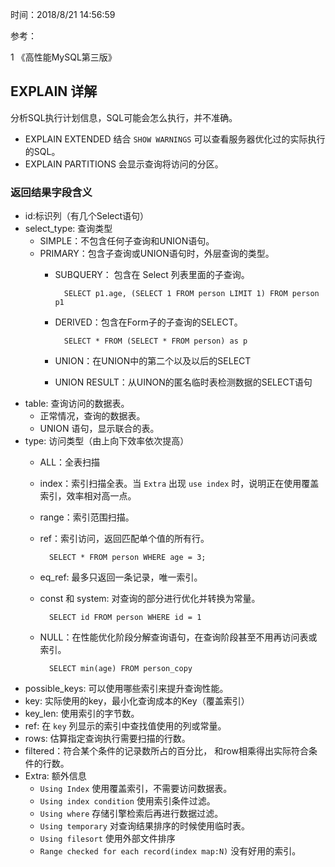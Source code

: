 时间：2018/8/21 14:56:59   

参考：

1 《高性能MySQL第三版》

## EXPLAIN 详解

分析SQL执行计划信息，SQL可能会怎么执行，并不准确。  

* EXPLAIN EXTENDED 结合 `SHOW WARNINGS` 可以查看服务器优化过的实际执行的SQL。
* EXPLAIN PARTITIONS 会显示查询将访问的分区。 

### 返回结果字段含义
* id:标识列（有几个Select语句）
* select_type: 查询类型
	* SIMPLE：不包含任何子查询和UNION语句。
	* PRIMARY：包含子查询或UNION语句时，外层查询的类型。
		* SUBQUERY： 包含在 Select 列表里面的子查询。
			
				SELECT p1.age, (SELECT 1 FROM person LIMIT 1) FROM person p1
		* DERIVED：包含在Form子的子查询的SELECT。
			
				SELECT * FROM (SELECT * FROM person) as p
		* UNION：在UNION中的第二个以及以后的SELECT
		* UNION RESULT：从UINON的匿名临时表检测数据的SELECT语句
* table: 查询访问的数据表。
	* 正常情况，查询的数据表。
	* UNION 语句，显示联合的表。
* type: 访问类型（由上向下效率依次提高）
	* ALL：全表扫描
	* index：索引扫描全表。当 `Extra` 出现 `use index` 时，说明正在使用覆盖索引，效率相对高一点。
	* range：索引范围扫描。
	* ref：索引访问，返回匹配单个值的所有行。

			SELECT * FROM person WHERE age = 3;
	* eq_ref: 最多只返回一条记录，唯一索引。
	* const 和 system: 对查询的部分进行优化并转换为常量。
			
			SELECT id FROM person WHERE id = 1 
	* NULL：在性能优化阶段分解查询语句，在查询阶段甚至不用再访问表或索引。
			
			SELECT min(age) FROM person_copy

* possible_keys: 可以使用哪些索引来提升查询性能。
* key: 实际使用的key，最小化查询成本的Key（覆盖索引）
* key_len: 使用索引的字节数。
* ref: 在 `key` 列显示的索引中查找值使用的列或常量。
* rows: 估算指定查询执行需要扫描的行数。
* filtered：符合某个条件的记录数所占的百分比， 和row相乘得出实际符合条件的行数。
* Extra: 额外信息
	* `Using Index` 使用覆盖索引，不需要访问数据表。
	* `Using index condition` 使用索引条件过滤。
	* `Using where` 存储引擎检索后再进行数据过滤。
	* `Using temporary` 对查询结果排序的时候使用临时表。
	* `Using filesort` 使用外部文件排序
	* `Range checked for each record(index map:N)`  没有好用的索引。
